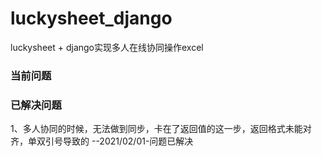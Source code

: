 # luckysheet_django
luckysheet + django实现多人在线协同操作excel

### 当前问题

### 已解决问题
1、多人协同的时候，无法做到同步，卡在了返回值的这一步，返回格式未能对齐，单双引号导致的  --2021/02/01-问题已解决